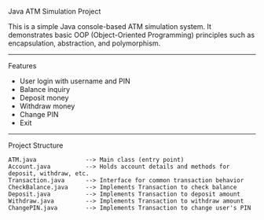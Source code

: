 Java ATM Simulation Project

This is a simple Java console-based ATM simulation system. It demonstrates basic OOP (Object-Oriented Programming) principles such as encapsulation, abstraction, and polymorphism.

---

 Features

-  User login with username and PIN
-  Balance inquiry
-  Deposit money
-  Withdraw money
-  Change PIN
-  Exit

---
  Project Structure

```plaintext
ATM.java              --> Main class (entry point)
Account.java          --> Holds account details and methods for deposit, withdraw, etc.
Transaction.java      --> Interface for common transaction behavior
CheckBalance.java     --> Implements Transaction to check balance
Deposit.java          --> Implements Transaction to deposit amount
Withdraw.java         --> Implements Transaction to withdraw amount
ChangePIN.java        --> Implements Transaction to change user's PIN
